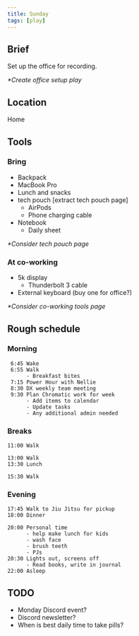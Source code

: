 ```yaml
---
title: Sunday
tags: [play]
---
```


## Brief

Set up the office for recording.

_\*Create office setup play_

## Location

Home

## Tools

### Bring

- Backpack
- MacBook Pro
- Lunch and snacks
- tech pouch [extract tech pouch page]
  - AirPods
  - Phone charging cable
- Notebook
  - Daily sheet

_\*Consider tech pouch page_

### At co-working

- 5k display
  - Thunderbolt 3 cable
- External keyboard (buy one for office?)

_\*Consider co-working tools page_

## Rough schedule

### Morning

```
 6:45 Wake
 6:55 Walk
      - Breakfast bites
 7:15 Power Hour with Nellie
 8:30 DX weekly team meeting
 9:30 Plan Chromatic work for week
      - Add items to calendar
      - Update tasks
      - Any additional admin needed
```

### Breaks

```
11:00 Walk

13:00 Walk
13:30 Lunch

15:30 Walk
```

### Evening

```
17:45 Walk to Jiu Jitsu for pickup
18:00 Dinner

20:00 Personal time
      - help make lunch for kids
      - wash face
      - brush teeth
      - PJs
20:30 Lights out, screens off
      - Read books, write in journal
22:00 Asleep
```

## TODO

- Monday Discord event?
- Discord newsletter?
- When is best daily time to take pills?
